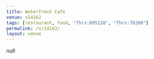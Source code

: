 ```yaml
---
title: Waterfront Cafe
venue: v14162
tags: [restaurant, food, "fhrs:695128", "fhrs:78260"]
permalink: /v/14162/
layout: venue
---
```

null